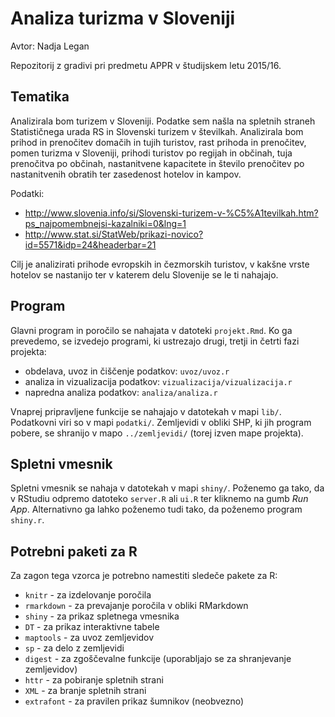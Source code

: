 # Analiza turizma v Sloveniji

Avtor: Nadja Legan

Repozitorij z gradivi pri predmetu APPR v študijskem letu 2015/16.

## Tematika

Analizirala bom turizem v Sloveniji. Podatke sem našla na spletnih straneh Statističnega urada RS in Slovenski turizem v številkah. Analizirala bom prihod in prenočitev domačih in tujih turistov, rast prihoda in prenočitev, pomen turizma v Sloveniji, prihodi turistov po regijah in občinah, tuja prenočitva po občinah, nastanitvene kapacitete in število prenočitev po nastanitvenih obratih ter zasedenost hotelov in kampov.

Podatki:
  - http://www.slovenia.info/si/Slovenski-turizem-v-%C5%A1tevilkah.htm?ps_najpomembnejsi-kazalniki=0&lng=1
  - http://www.stat.si/StatWeb/prikazi-novico?id=5571&idp=24&headerbar=21

Cilj je analizirati prihode evropskih in čezmorskih turistov, v kakšne vrste hotelov se nastanijo ter v katerem delu Slovenije se le ti nahajajo.

## Program

Glavni program in poročilo se nahajata v datoteki `projekt.Rmd`. Ko ga prevedemo,
se izvedejo programi, ki ustrezajo drugi, tretji in četrti fazi projekta:

* obdelava, uvoz in čiščenje podatkov: `uvoz/uvoz.r`
* analiza in vizualizacija podatkov: `vizualizacija/vizualizacija.r`
* napredna analiza podatkov: `analiza/analiza.r`

Vnaprej pripravljene funkcije se nahajajo v datotekah v mapi `lib/`. Podatkovni
viri so v mapi `podatki/`. Zemljevidi v obliki SHP, ki jih program pobere, se
shranijo v mapo `../zemljevidi/` (torej izven mape projekta).

## Spletni vmesnik

Spletni vmesnik se nahaja v datotekah v mapi `shiny/`. Poženemo ga tako, da v
RStudiu odpremo datoteko `server.R` ali `ui.R` ter kliknemo na gumb *Run App*.
Alternativno ga lahko poženemo tudi tako, da poženemo program `shiny.r`.

## Potrebni paketi za R

Za zagon tega vzorca je potrebno namestiti sledeče pakete za R:

* `knitr` - za izdelovanje poročila
* `rmarkdown` - za prevajanje poročila v obliki RMarkdown
* `shiny` - za prikaz spletnega vmesnika
* `DT` - za prikaz interaktivne tabele
* `maptools` - za uvoz zemljevidov
* `sp` - za delo z zemljevidi
* `digest` - za zgoščevalne funkcije (uporabljajo se za shranjevanje zemljevidov)
* `httr` - za pobiranje spletnih strani
* `XML` - za branje spletnih strani
* `extrafont` - za pravilen prikaz šumnikov (neobvezno)
